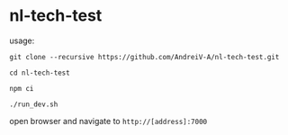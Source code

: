 # nl-tech-test

usage:

`git clone --recursive https://github.com/AndreiV-A/nl-tech-test.git`

`cd nl-tech-test`

`npm ci`

`./run_dev.sh`

open browser and navigate to `http://[address]:7000`